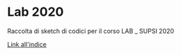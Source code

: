 # Lab 2020

Raccolta di sketch di codici per il corso LAB _ SUPSI 2020

<!-- [Link all'indice](https://lorenzo-bedetti.github.io/Lab-2020/) -->
<!-- [Link per l'indice](https://lorenzo-bedetti.github.io/Lab-2020/) -->
[Link all'indice](https://Lorenzo-bedetti.github.io/Lab-2020)